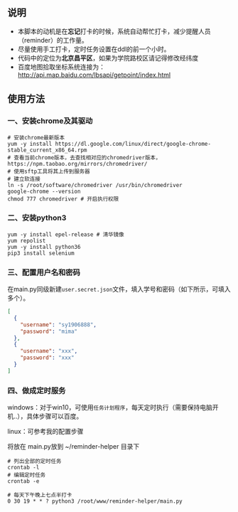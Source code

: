 ## 说明
- 本脚本的动机是在**忘记**打卡的时候，系统自动帮忙打卡，减少提醒人员（reminder）的工作量。
- 尽量使用手工打卡，定时任务设置在ddl的前一个小时。
- 代码中的定位为**北京昌平区**，如果为学院路校区请记得修改经纬度 
- 百度地图拾取坐标系统连接为： http://api.map.baidu.com/lbsapi/getpoint/index.html

## 使用方法

### 一、安装chrome及其驱动
```shell script
# 安装chrome最新版本
yum -y install https://dl.google.com/linux/direct/google-chrome-stable_current_x86_64.rpm
# 查看当前chrome版本，去查找相对应的chromedriver版本，https://npm.taobao.org/mirrors/chromedriver/
# 使用sftp工具将其上传到服务器
# 建立软连接
ln -s /root/software/chromedriver /usr/bin/chromedriver
google-chrome --version
chmod 777 chromedriver # 开启执行权限
```

### 二、安装python3
```shell script
yum -y install epel-release # 清华镜像
yum repolist
yum -y install python36
pip3 install selenium
```
### 三、配置用户名和密码
在main.py同级新建`user.secret.json`文件，填入学号和密码（如下所示，可填入多个）。
```json
[
  {
    "username": "sy1906888",
    "password": "mima"
  },
  {
    "username": "xxx",
    "password": "xxx"
  }
]
```

### 四、做成定时服务
windows：对于win10，可使用`任务计划程序`，每天定时执行（需要保持电脑开机..），具体步骤可以百度。

linux：可参考我的配置步骤

将放在 main.py放到 ~/reminder-helper 目录下
```shell script
# 列出全部的定时任务
crontab -l 
# 编辑定时任务
crontab -e 
```

```shell script
# 每天下午晚上七点半打卡
0 30 19 * * ? python3 /root/www/reminder-helper/main.py
```
